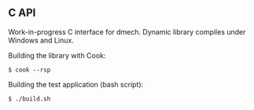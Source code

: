 C API
-----

Work-in-progress C interface for dmech. Dynamic library compiles under Windows and Linux.

Building the library with Cook:

    $ cook --rsp

Building the test application (bash script):

    $ ./build.sh
